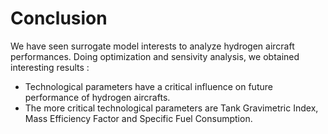# Conclusion
We have seen surrogate model interests to analyze hydrogen aircraft performances. Doing optimization and sensivity analysis, we obtained interesting results :
* Technological parameters have a critical influence on future performance of hydrogen aircrafts.
* The more critical technological parameters are Tank Gravimetric Index, Mass Efficiency Factor and Specific Fuel Consumption.